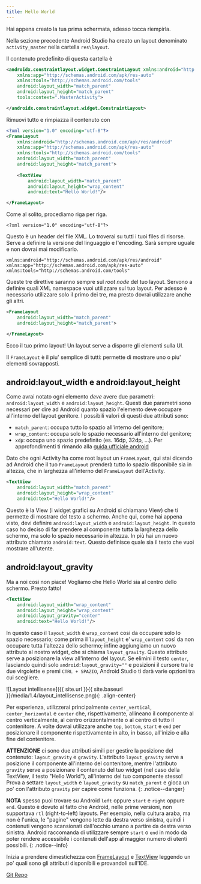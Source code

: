 ```yaml
---
title: Hello World
---
```

Hai appena creato la tua prima schermata, adesso tocca riempirla.

Nella sezione precedente Android Studio ha creato un layout denominato `activity_master` nella cartella `res\layout`.

Il contenuto predefinito di questa cartella è
```xml
<androidx.constraintlayout.widget.ConstraintLayout xmlns:android="http://schemas.android.com/apk/res/android"
    xmlns:app="http://schemas.android.com/apk/res-auto"
    xmlns:tools="http://schemas.android.com/tools"
    android:layout_width="match_parent"
    android:layout_height="match_parent"
    tools:context=".MasterActivity">

</androidx.constraintlayout.widget.ConstraintLayout>
```

Rimuovi tutto e rimpiazza il contenuto con
```xml
<?xml version="1.0" encoding="utf-8"?>
<FrameLayout 
    xmlns:android="http://schemas.android.com/apk/res/android"
    xmlns:app="http://schemas.android.com/apk/res-auto"
    xmlns:tools="http://schemas.android.com/tools"
    android:layout_width="match_parent"
    android:layout_height="match_parent">
    
    <TextView
        android:layout_width="match_parent"
        android:layout_height="wrap_content"
        android:text="Hello World!"/>

</FrameLayout>
```

Come al solito, procediamo riga per riga.
```
<?xml version="1.0" encoding="utf-8"?>
```
Questo è un header del file XML. Lo troverai su tutti i tuoi files di risorse. Serve a definire la versione del 
linguaggio e l'encoding. Sarà sempre uguale e non dovrai mai modificarlo.

```
xmlns:android="http://schemas.android.com/apk/res/android"
xmlns:app="http://schemas.android.com/apk/res-auto"
xmlns:tools="http://schemas.android.com/tools"
```
Queste tre direttive saranno sempre sul *root node* del tuo layout. Servono a definire quali XML namespace vuoi 
utilizzare sul tuo layout. Per adesso è necessario utilizzare solo il primo dei tre, ma presto dovrai utilizzare anche 
gli altri.

```xml
<FrameLayout
    android:layout_width="match_parent"
    android:layout_height="match_parent">

</FrameLayout>
```
Ecco il tuo primo layout! Un layout serve a disporre gli elementi sulla UI.

Il `FrameLayout` è il piu' semplice di tutti: permette di mostrare uno o piu' elementi sovrapposti.

## android:layout_width e android:layout_height

Come avrai notato ogni elemento *deve* avere due parametri: `android:layout_width` e `android:layout_height`.
Questi due parametri sono necessari per dire ad Android quanto spazio l'elemento deve occupare all'interno del layout
genitore. I possibili valori di questi due attributi sono:
- `match_parent`: occupa tutto lo spazio all'interno del genitore;
- `wrap_content`: occupa solo lo spazio necessario all'interno del genitore;
- `xdp`: occupa uno spazio predefinito (es. 16dp, 32dp, ...). Per approfondimenti ti rimando alla 
[guida ufficiale android](https://developer.android.com/training/multiscreen/screendensities)

Dato che ogni Activity ha come root layout un `FrameLayout`, qui stai dicendo ad Android che il tuo `FrameLayout` 
prenderà tutto lo spazio disponibile sia in altezza, che in larghezza all'interno del `FrameLayout` dell'Activity.

```xml
<TextView
    android:layout_width="match_parent"
    android:layout_height="wrap_content"
    android:text="Hello World!"/>
```
Questo è la View (i widget grafici su Android si chiamano View) che ti permette di mostrare del testo a schermo.
Anche qui, come hai appena visto, devi definire `android:layout_width` e `android:layout_height`. In questo caso
ho deciso di far prendere al componente tutta la larghezza dello schermo, ma solo lo spazio necessario in altezza.
In più hai un nuovo attributo chiamato `android:text`. Questo definisce quale sia il testo che vuoi mostrare 
all'utente.

## android:layout_gravity

Ma a noi così non piace! Vogliamo che Hello World sia al centro dello schermo. Presto fatto!

```xml
<TextView
    android:layout_width="wrap_content"
    android:layout_height="wrap_content"
    android:layout_gravity="center"
    android:text="Hello World!"/>
```
In questo caso il `layout_width` è `wrap_content` cosi da occupare solo lo spazio necessario; come prima il
`layout_height` e' `wrap_content` così da non occupare tutta l'altezza dello schermo; infine aggiungiamo un nuovo
attributo al nostro widget, che si chiama `layout_gravity`. Questo attributo serve a posizionare la view all'interno
del layout. Se elimini il testo `center`, lasciando quindi solo `android:layout_gravity=""` e posizioni il cursore tra 
le due virgolette e premi `CTRL + SPAZIO`, Android Studio ti darà varie opzioni tra cui scegliere.

![Layout intellisense]({{ site.url }}{{ site.baseurl }}/media/1.4/layout_intellisense.png){: .align-center}

Per esperienza, utilizzerai principalmente `center_vertical`, `center_horizontal` e `center` che, rispettivamente,
allineano il componente al centro verticalmente, al centro orizzontalmente o al centro di tutto il contenitore.
A volte dovrai utilizzare anche `top`, `bottom`, `start` e `end` per posizionare il componente rispettivamente in alto,
in basso, all'inizio e alla fine del contenitore.

**ATTENZIONE** ci sono due attributi simili per gestire la posizione del contenuto: `layout_gravity` e `gravity`. 
L'attributo `layout_gravity` serve a posizione il componente all'interno del contenitore, mentre l'attributo `gravity`
serve a posizionare il contenuto del tuo widget (nel caso della TextView, il testo "Hello World"), all'interno del tuo 
componente stesso! Prova a settare `layout_width` e `layout_gravity` su `match_parent` e gioca un po' con l'attributo 
`gravity` per capire come funziona.
{: .notice--danger}

**NOTA** spesso puoi trovare su Android `left` oppure `start` e `right` oppure `end`. Questo è dovuto al fatto che
Android, nelle prime versioni, non supportava `rtl` (right-to-left) layouts. Per esempio, nella cultura araba, ma non 
è l'unica, le "pagine" vengono lette da destra verso sinistra, quindi i contenuti vengono scansionati dall'occhio umano
a partire da destra verso sinistra. Android raccomanda di utilizzare sempre `start` o `end` in modo da poter rendere
accessibile i contenuti dell'app al maggior numero di utenti possibili.
{: .notice--info}

Inizia a prendere dimestichezza con [FrameLayout](https://developer.android.com/reference/android/widget/FrameLayout) e 
[TextView](https://developer.android.com/reference/android/widget/TextView) leggendo un po' quali sono gli attributi 
disponibili e provandoli sull'IDE.

[Git Repo](https://github.com/Otacon/Practical-Kotlin/tree/main/1.4-HelloWorld)
